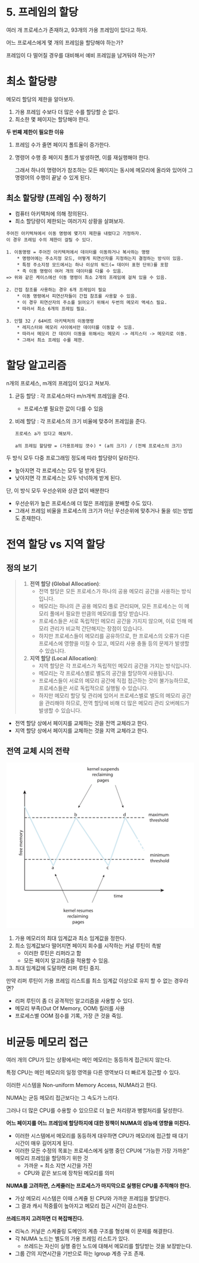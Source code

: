 # 5. 프레임의 할당

여러 개 프로세스가 존재하고, 93개의 가용 프레임이 있다고 하자.

어느 프로세스에게 몇 개의 프레임을 할당해야 하는가?

프레임이 다 떨어질 경우를 대비해서 예비 프레임을 남겨둬야 하는가?

# 최소 할당량

메모리 할당의 제한을 알아보자.

1. 가용 프레임 수보다 더 많은 수를 할당할 순 없다.
2. 최소한 몇 페이지는 할당해야 한다.

**두 번째 제한이 필요한 이유**

1. 프레임 수가 줄면 페이지 폴트율이 증가한다.
2. 명령어 수행 중 페이지 폴트가 발생하면, 이를 재실행해야 한다.
    
    그래서 하나의 명령어가 참조하는 모든 페이지는 동시에 메모리에 올라와 있어야 그 명령어의 수행이 끝날 수 있게 된다.
    

## 최소 할당량 (프레임 수) 정하기

- 컴퓨터 아키택처에 의해 정의된다.
- 최소 할당량이 제한되는 여러가지 상황을 살펴보자.

```
주어진 아키텍쳐에서 이동 명령에 몇가지 제한을 내렸다고 가정하자.
이 경우 프레임 수의 제한이 걸릴 수 있다.

1. 이동명령 = 주어진 아키텍처에서 데이터를 이동하거나 복사하는 명령
	* 명령어에는 주소지정 모드, 어떻게 피연산자를 지정하는지 결정하는 방식이 있음.
	* 특정 주소지정 모드에서는 하나 이상의 워드(= 데이터 표현 단위)를 포함
	* 즉 이동 명령이 여러 개의 데이터를 다룰 수 있음.
=> 위와 같은 케이스에선 이동 명령이 최소 2개의 프레임에 걸쳐 있을 수 있음.

2. 간접 참조를 사용하는 경우 6개 프레임이 필요
	* 이동 명령에서 피연산자들이 간접 참조를 사용할 수 있음.
	* 이 경우 피연산자의 주소를 읽어오기 위해서 두번의 메모리 액세스 필요.
	* 따라서 최소 6개의 프레임 필요.

3. 인텔 32 / 64비트 아키텍처의 이동명령
	* 레지스터와 메모리 사이에서만 데이터를 이동할 수 있음.
	* 따라서 메모리 간 데이터 이동을 위해서는 메모리 -> 레지스터 -> 메모리로 이동.
	* 그래서 최소 프레임 수를 제한.
```

# 할당 알고리즘

n개의 프로세스, m개의 프레임이 있다고 쳐보자.

1. 균등 할당 : 각 프로세스마다 m/n개씩 프레임을 준다.
    - 프로세스별 필요한 값이 다를 수 있음
2. 비례 할당 : 각 프로세스의 크기 비율에 맞추어 프레임을 준다.
    
    ```
    프로세스 a가 있다고 해보자.
    
    a의 프레임 할당량 = (가용프레임 갯수) * (a의 크기) / (전체 프로세스의 크기)
    ```
    

두 방식 모두 다중 프로그래밍 정도에 따라 할당량이 달라진다.

- 높아지면 각 프로세스는 모두 덜 받게 된다.
- 낮아지면 각 프로세스는 모두 넉넉하게 받게 된다.

단, 이 방식 모두 우선순위와 상관 없이 배분한다

- 우선순위가 높은 프로세스에 더 많은 프레임을 분배할 수도 있다.
- 그래서 프레임 비율을 프로세스의 크기가 아닌 우선순위에 맞추거나 둘을 섞는 방법도 존재한다.

# 전역 할당 vs 지역 할당

## 정의 보기

> 
> 
> 1. **전역 할당 (Global Allocation)**:
>     - 전역 할당은 모든 프로세스가 하나의 공용 메모리 공간을 사용하는 방식입니다.
>     - 메모리는 하나의 큰 공용 메모리 풀로 관리되며, 모든 프로세스는 이 메모리 풀에서 필요한 만큼의 메모리를 할당 받습니다.
>     - 프로세스들은 서로 독립적인 메모리 공간을 가지지 않으며, 이로 인해 메모리 관리가 비교적 간단해지는 장점이 있습니다.
>     - 하지만 프로세스들이 메모리를 공유하므로, 한 프로세스의 오류가 다른 프로세스에 영향을 미칠 수 있고, 메모리 사용 충돌 등의 문제가 발생할 수 있습니다.
> 2. **지역 할당 (Local Allocation)**:
>     - 지역 할당은 각 프로세스가 독립적인 메모리 공간을 가지는 방식입니다.
>     - 메모리는 각 프로세스별로 별도의 공간을 할당하여 사용됩니다.
>     - 프로세스들이 서로의 메모리 공간에 직접 접근하는 것이 불가능하므로, 프로세스들은 서로 독립적으로 실행될 수 있습니다.
>     - 하지만 메모리 할당 및 관리에 있어서 프로세스별로 별도의 메모리 공간을 관리해야 하므로, 전역 할당에 비해 더 많은 메모리 관리 오버헤드가 발생할 수 있습니다.
- 전역 할당 상에서 페이지를 교체하는 것을 전역 교체라고 한다.
- 지역 할당 상에서 페이지를 교체하는 것을 지역 교체라고 한다.

## 전역 교체 시의 전략

![IMG_0174.jpeg](./참고자료/10-5-0.jpeg)

1. 가용 메모리의 최대 임계값과 최소 임계값을 정한다.
2. 최소 임계값보다 떨어지면 페이지 회수를 시작하는 커널 루틴이 촉발
    - 이러한 루틴은 리퍼라고 함
    - 모든 페이지 알고리즘을 적용할 수 있음.
3. 최대 임계값에 도달하면 리퍼 루틴 중지.

만약 리퍼 루틴이 가용 프레임 리스트를 최소 임계값 이상으로 유지 할 수 없는 경우라면?

- 리퍼 루틴이 좀 더 공격적인 알고리즘을 사용할 수 있다.
- 메모리 부족(Out Of Memory, OOM) 킬러를 사용
- 프로세스별 OOM 점수를 기록, 가장 큰 것을 죽임.

# 비균등 메모리 접근

여러 개의 CPU가 있는 상황에서는 메인 메모리는 동등하게 접근되지 않는다.

특정 CPU는 메인 메모리의 일정 영역을 다른 영역보다 더 빠르게 접근할 수 있다.

이러한 시스템을 Non-uniform Memory Access, NUMA라고 한다.

NUMA는 균등 메모리 접근보다는 그 속도가 느리다.

그러나 더 많은 CPU를 수용할 수 있으므로 더 높은 처리량과 병렬처리를 달성한다.

**어느 페이지를 어느 프레임에 할당하지에 대한 정책이 NUMA의 성능에 영향을 미친다.**

- 이러한 시스템에서 메모리를 동등하게 대우하면 CPU가 메모리에 접근할 때 대기 시간이 매우 길어지게 된다.
- 이러한 모든 수정의 목표는 프로세스에게 실행 중인 CPU에 “가능한 가장 가까운” 메모리 프레임을 할당하기 위한 것
    - 가까운 = 최소 지연 시간을 가진
    - CPU와 같은 보드에 장착된 메모리를 의미

**NUMA를 고려하면, 스케쥴러는 프로세스가 마지막으로 실행된 CPU를 추적해야 한다.**

- 가상 메모리 시스템은 이때 스케쥴 된 CPU와 가까운 프레임을 할당한다.
- 그 결과 캐시 적중률이 높아지고 메모리 접근 시간이 감소한다.

**쓰레드까지 고려하면 더 복잡해진다.**

- 리눅스 커널은 스케쥴링 도메인의 계층 구조를 형성해 이 문제를 해결한다.
- 각 NUMA 노드는 별도의 가용 프레임 리스트가 있다.
    - 쓰레드는 자신이 실행 중인 노드에 대해서 메모리를 할당받는 것을 보장받는다.
- 그룹 간의 지연시간을 기반으로 하는 Igroup 계층 구조 존재.